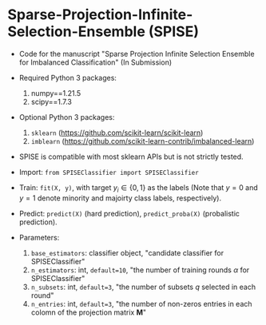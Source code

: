 # Sparse-Projection-Infinite-Selection-Ensemble (SPISE)

* Code for the manuscript "Sparse Projection Infinite Selection Ensemble for Imbalanced Classification" (In Submission)

* Required Python 3 packages:
    1. numpy==1.21.5
    2. scipy==1.7.3

* Optional Python 3 packages: 
    1. `sklearn` (https://github.com/scikit-learn/scikit-learn)
    2. `imblearn` (https://github.com/scikit-learn-contrib/imbalanced-learn)

* SPISE is compatible with most sklearn APIs but is not strictly tested.

* Import: `from SPISEClassifier import SPISEClassifier`

* Train: `fit(X, y)`, with target $y_i \in \{0, 1\}$ as the labels (Note that $y = 0$ and $y = 1$ denote minority and majoirty class labels, respectively). 

* Predict: `predict(X)` (hard prediction), `predict_proba(X)` (probalistic prediction).

* Parameters: 
    1. `base_estimators`: classifier object, "candidate classifier for SPISEClassifier"
    2. `n_estimators`: int, `default=10`, "the number of training rounds $\alpha$ for SPISEClassifier"
    3. `n_subsets`: int, `default=3`, "the number of subsets $q$ selected in each round"
    4. `n_entries`: int, `default=3`, "the number of non-zeros entries in each colomn of the projection matrix $\textbf{M}$"
